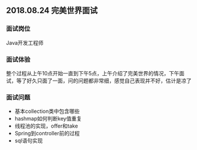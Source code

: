 ## 2018.08.24 完美世界面试

### 面试岗位

Java开发工程师

### 面试体验

整个过程从上午10点开始一直到下午5点，上午介绍了完美世界的情况，下午面试，等了好久只面了一面，问的问题都非常细，感觉自己表现并不好，估计是凉了

### 面试问题

- 基本collection类中包含哪些
- hashmap如何判断key值重复
- 线程池的实现，offer和take
- Spring到controller前的过程
- sql语句实现